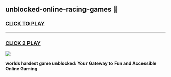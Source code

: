 
## unblocked-online-racing-games 👋
<h3>
<a href="https://premium.freeplayer.one?title=unblocked-online-racing-games&ref=14F">CLICK TO PLAY</a></h3>
<hr>

<h3>
<a href="https://premium.freeplayer.one?title=unblocked-online-racing-games&ref=14F">CLICK 2 PLAY</a>
  
</h3>

<a href="https://premium.freeplayer.one?title=unblocked-online-racing-games&ref=12F/"><img src="https://clearcache.store/games.png"></a>


**worlds hardest game unblocked: Your Gateway to Fun and Accessible Online Gaming**
